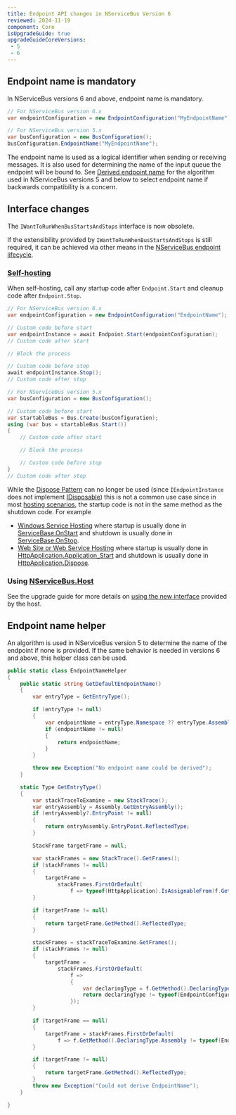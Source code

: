 ```yaml
---
title: Endpoint API changes in NServiceBus Version 6
reviewed: 2024-11-19
component: Core
isUpgradeGuide: true
upgradeGuideCoreVersions:
 - 5
 - 6
---
```



## Endpoint name is mandatory

In NServiceBus versions 6 and above, endpoint name is mandatory.

```csharp
// For NServiceBus version 6.x
var endpointConfiguration = new EndpointConfiguration("MyEndpointName");

// For NServiceBus version 5.x
var busConfiguration = new BusConfiguration();
busConfiguration.EndpointName("MyEndpointName");
```

The endpoint name is used as a logical identifier when sending or receiving messages. It is also used for determining the name of the input queue the endpoint will be bound to. See [Derived endpoint name](#endpoint-name-helper) for the algorithm used in NServiceBus versions 5 and below to select endpoint name if backwards compatibility is a concern.


## Interface changes

The `IWantToRunWhenBusStartsAndStops` interface is now obsolete.

If the extensibility provided by `IWantToRunWhenBusStartsAndStops` is still required, it can be achieved via other means in the [NServiceBus endpoint lifecycle](/nservicebus/lifecycle/).

### [Self-hosting](/nservicebus/hosting/#self-hosting)

When self-hosting, call any startup code after `Endpoint.Start` and cleanup code after `Endpoint.Stop`.

```csharp
// For NServiceBus version 6.x
var endpointConfiguration = new EndpointConfiguration("EndpointName");

// Custom code before start
var endpointInstance = await Endpoint.Start(endpointConfiguration);
// Custom code after start

// Block the process

// Custom code before stop
await endpointInstance.Stop();
// Custom code after stop

// For NServiceBus version 5.x
var busConfiguration = new BusConfiguration();

// Custom code before start
var startableBus = Bus.Create(busConfiguration);
using (var bus = startableBus.Start())
{
    // Custom code after start

    // Block the process

    // Custom code before stop
}
// Custom code after stop
```

While the [Dispose Pattern](https://docs.microsoft.com/en-us/dotnet/standard/design-guidelines/dispose-pattern) can no longer be used (since `IEndpointInstance` does not implement [IDisposable](https://msdn.microsoft.com/en-us/library/system.idisposable.aspx)) this is not a common use case since in most [hosting scenarios](/nservicebus/hosting/), the startup code is not in the same method as the shutdown code. For example

 * [Windows Service Hosting](/nservicebus/hosting/windows-service.md) where startup is usually done in [ServiceBase.OnStart](https://msdn.microsoft.com/en-us/library/system.serviceprocess.servicebase.onstart.aspx) and shutdown is usually done in [ServiceBase.OnStop](https://msdn.microsoft.com/en-us/library/system.serviceprocess.servicebase.onstop.aspx).
 * [Web Site or Web Service Hosting](/nservicebus/hosting/web-application.md) where startup is usually done in [HttpApplication.Application_Start](https://msdn.microsoft.com/en-us/library/ms178473.aspx) and shutdown is usually done in [HttpApplication.Dispose](https://msdn.microsoft.com/en-us/library/system.web.httpapplication.dispose.aspx).

### Using [NServiceBus.Host](/nservicebus/hosting/nservicebus-host/)

See the upgrade guide for more details on [using the new interface](/nservicebus/upgrades/host-6to7.md) provided by the host.

## Endpoint name helper

An algorithm is used in NServiceBus version 5 to determine the name of the endpoint if none is provided. If the same behavior is needed in versions 6 and above, this helper class can be used.

```csharp
public static class EndpointNameHelper
{
    public static string GetDefaultEndpointName()
    {
        var entryType = GetEntryType();

        if (entryType != null)
        {
            var endpointName = entryType.Namespace ?? entryType.Assembly.GetName().Name;
            if (endpointName != null)
            {
                return endpointName;
            }
        }

        throw new Exception("No endpoint name could be derived");
    }

    static Type GetEntryType()
    {
        var stackTraceToExamine = new StackTrace();
        var entryAssembly = Assembly.GetEntryAssembly();
        if (entryAssembly?.EntryPoint != null)
        {
            return entryAssembly.EntryPoint.ReflectedType;
        }

        StackFrame targetFrame = null;

        var stackFrames = new StackTrace().GetFrames();
        if (stackFrames != null)
        {
            targetFrame =
                stackFrames.FirstOrDefault(
                    f => typeof(HttpApplication).IsAssignableFrom(f.GetMethod().DeclaringType));
        }

        if (targetFrame != null)
        {
            return targetFrame.GetMethod().ReflectedType;
        }

        stackFrames = stackTraceToExamine.GetFrames();
        if (stackFrames != null)
        {
            targetFrame =
                stackFrames.FirstOrDefault(
                    f =>
                    {
                        var declaringType = f.GetMethod().DeclaringType;
                        return declaringType != typeof(EndpointConfiguration);
                    });
        }

        if (targetFrame == null)
        {
            targetFrame = stackFrames.FirstOrDefault(
                f => f.GetMethod().DeclaringType.Assembly != typeof(EndpointConfiguration).Assembly);
        }

        if (targetFrame != null)
        {
            return targetFrame.GetMethod().ReflectedType;
        }
        throw new Exception("Could not derive EndpointName");
    }

}
```

